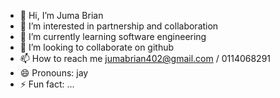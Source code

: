 - 👋 Hi, I’m Juma Brian
- 👀 I’m interested in partnership and collaboration
- 🌱 I’m currently learning software engineering
- 💞️ I’m looking to collaborate on github
- 📫 How to reach me jumabrian402@gmail.com / 0114068291
- 😄 Pronouns: jay
- ⚡ Fun fact: ...

<!---
Juma Brian is a ✨ special ✨ repository because its `README.md` (this file) appears on your GitHub profile.
You can click the Preview link to take a look at your changes.
--->
